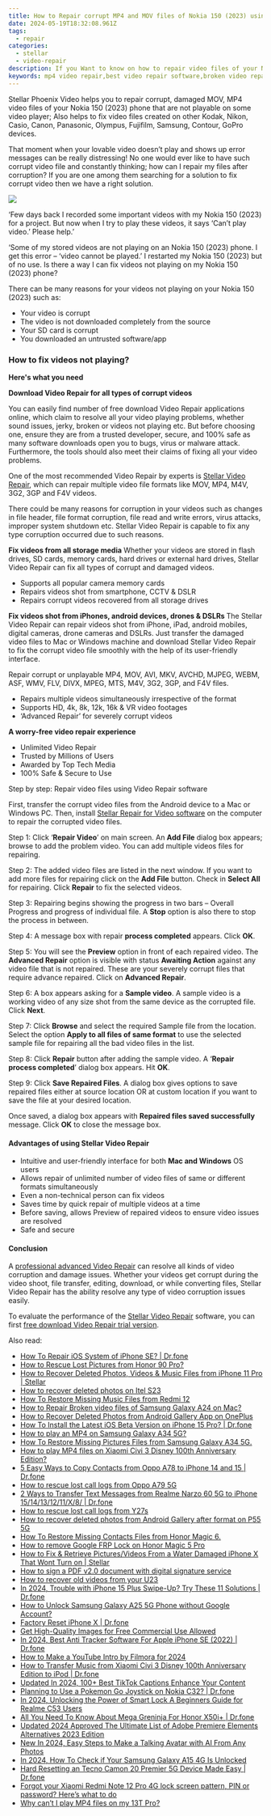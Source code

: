 ```yaml
---
title: How to Repair corrupt MP4 and MOV files of Nokia 150 (2023) using Video Repair Utility on Mac?
date: 2024-05-19T18:32:08.961Z
tags: 
  - repair
categories: 
  - stellar
  - video-repair
description: If you Want to know on how to repair video files of your Nokia 150 (2023) phone that are corrupted after various issues and shows different error messages? Then, read this article to learn techniques for fixing corrupt video files using Stellar Video Repair.
keywords: mp4 video repair,best video repair software,broken video repair,mov video repair,free mp4 video repair software,mp4 repair
---
```


<div class="atpl-content atpl-for-stellar-video-repair mobile-video-repair">

<div class="atpl-post-description-part-1">
<div class="tpl-content-sub-paragraph-content">
  <p>
Stellar Phoenix Video helps you to repair corrupt, damaged MOV, MP4 video files of your Nokia 150 (2023) phone that are not playable on some video player; Also helps to fix video files created on other Kodak, Nikon, Casio, Canon, Panasonic, Olympus, Fujifilm, Samsung, Contour, GoPro devices.

That moment when your lovable video doesn’t play and shows up error messages can be really distressing! No one would ever like to have such corrupt video file and constantly thinking; how can I repair my files after corruption? If you are one among them searching for a solution to fix corrupt video then we have a right solution.
  </p>
</div>
</div>

<img src="https://img0mobiles.techidaily.com/images/best-assets/devices/nokia/nokia-150-(2023)/3.jpg" class="atpl-imgstyle"/>

<div class="atpl-post-description-part-2">
<div class="tpl-content-sub-paragraph-question">
<p>
 ‘Few days back I recorded some important videos with my Nokia 150 (2023) for a project. But now when I try to play these videos, it says ‘Can’t play video.’ Please help.’
</p>
</div>

<div class="tpl-content-sub-paragraph-question">
<p>
‘Some of my stored videos are not playing on an Nokia 150 (2023) phone. I get this error – ‘video cannot be played.’ I restarted my Nokia 150 (2023) but of no use. Is there a way I can fix videos not playing on my Nokia 150 (2023) phone?
</p>
</div>

<div class="tpl-content-sub-paragraph-content">
<p>
There can be many reasons for your videos not playing on your Nokia 150 (2023) such as:
<ul>
  <li>Your video is corrupt</li>
  <li>The video is not downloaded completely from the source</li>
  <li>Your SD card is corrupt</li>
  <li>You downloaded an untrusted software/app</li>
</ul>
</p>
</div>

<h3>How to fix videos not playing?</h3>
</div>

<strong>Here's what you need</strong>
<div class="tpl-content-sub-paragraph-content">

<strong>Download Video Repair for all types of corrupt videos</strong>
<p>
You can easily find number of free download Video Repair applications online, which claim to resolve all your video playing problems, whether sound issues, jerky, broken or videos not playing etc. But before choosing one, ensure they are from a trusted developer, secure, and 100% safe as many software downloads open you to bugs, virus or malware attack. Furthermore, the tools should also meet their claims of fixing all your video problems.

One of the most recommended Video Repair by experts is <a href="https://tools.techidaily.com/stellar-video-repair/" >Stellar Video Repair</a>, which can repair multiple video file formats like MOV, MP4, M4V, 3G2, 3GP and F4V videos.

There could be many reasons for corruption in your videos such as changes in file header, file format corruption, file read and write errors, virus attacks, improper system shutdown etc. Stellar Video Repair is capable to fix any type corruption occurred due to such reasons.

</p>
</div>



<div class="tpl-content-sub-paragraph-content">
<p>
<strong>Fix videos from all storage media</strong>
Whether your videos are stored in flash drives, SD cards, memory cards, hard drives or external hard drives, Stellar Video Repair can fix all types of corrupt and damaged videos.


- Supports all popular camera memory cards
- Repairs videos shot from smartphone, CCTV & DSLR
- Repairs corrupt videos recovered from all storage drives


<strong>Fix videos shot from iPhones, android devices, drones & DSLRs </strong>
The Stellar Video Repair can repair videos shot from iPhone, iPad, android mobiles, digital cameras, drone cameras and DSLRs. Just transfer the damaged video files to Mac or Windows machine and download Stellar Video Repair to fix the corrupt video file smoothly with the help of its user-friendly interface.


Repair corrupt or unplayable MP4, MOV, AVI, MKV, AVCHD, MJPEG, WEBM, ASF, WMV, FLV, DIVX, MPEG, MTS, M4V, 3G2, 3GP, and F4V files.

- Repairs multiple videos simultaneously irrespective of the format
- Supports HD, 4k, 8k, 12k, 16k & VR video footages
- ‘Advanced Repair’ for severely corrupt videos

**A worry-free video repair experience**

- Unlimited Video Repair
- Trusted by Millions of Users
- Awarded by Top Tech Media
- 100% Safe & Secure to Use


</p>
</div>

<div class="atpl-step-part-style">Step by step: Repair video files using Video Repair software</div>

First, transfer the corrupt video files from the Android device to a Mac or Windows PC. Then, install <a href="https://tools.techidaily.com/stellar-video-repair/" >Stellar Repair for Video software</a> on the computer to repair the corrupted video files.

<span class="atpl-stepstyle-a"><span>Step 1: </span></span> Click ‘<strong>Repair Video</strong>’ on main screen. An <strong>Add File</strong> dialog box appears; browse to add the problem video. You can add multiple videos files for repairing.
<img src="https://tools.techidaily.com/images/apps/stellar/stellar-repair-for-video/solutions/common/main-screen.jpg"  alt="" />

<span class="atpl-stepstyle-a"><span>Step 2: </span></span> The added video files are listed in the next window. If you want to add more files for repairing click on the <strong>Add File</strong> button. Check in <strong>Select All</strong> for repairing. Click <strong>Repair</strong> to fix the selected videos.
<img src="https://tools.techidaily.com/images/apps/stellar/stellar-repair-for-video/solutions/common/video-file-listed.jpg"  alt="" />

<span class="atpl-stepstyle-a"><span>Step 3: </span></span> Repairing begins showing the progress in two bars – Overall Progress and progress of individual file. A <strong>Stop</strong> option is also there to stop the process in between.
<img src="https://tools.techidaily.com/images/apps/stellar/stellar-repair-for-video/solutions/common/video-file-fixing.jpg"  alt="" />

<span class="atpl-stepstyle-a"><span>Step 4: </span></span> A message box with repair <strong>process completed</strong> appears. Click <strong>OK</strong>.
<img src="https://tools.techidaily.com/images/apps/stellar/stellar-repair-for-video/solutions/common/repair-process-completed.jpg"  alt="" />

<span class="atpl-stepstyle-a"><span>Step 5: </span></span> You will see the <strong>Preview</strong> option in front of each repaired video. The <strong>Advanced Repair</strong> option is visible with status <strong>Awaiting Action</strong> against any video file that is not repaired. These are your severely corrupt files that require advance repaired. Click on <strong>Advanced Repair</strong>.
<img src="https://tools.techidaily.com/images/apps/stellar/stellar-repair-for-video/solutions/common/advanced-repair-screen.png"  alt="" />

<span class="atpl-stepstyle-a"><span>Step 6: </span></span> A box appears asking for a <strong>Sample video</strong>. A sample video is a working video of any size shot from the same device as the corrupted file. Click <strong>Next</strong>.
<img src="https://tools.techidaily.com/images/apps/stellar/stellar-repair-for-video/solutions/common/sample-video.jpg"  alt="" />

<span class="atpl-stepstyle-a"><span>Step 7: </span></span> Click <strong>Browse</strong> and select the required Sample file from the location. Select the option <strong>Apply to all files of same format</strong> to use the selected sample file for repairing all the bad video files in the list.
<img src="https://tools.techidaily.com/images/apps/stellar/stellar-repair-for-video/solutions/common/add-sample-video.png"  alt="" />

<span class="atpl-stepstyle-a"><span>Step 8: </span></span> Click <strong>Repair</strong> button after adding the sample video. A ‘<strong>Repair process completed</strong>’ dialog box appears. Hit <strong>OK</strong>.
<img src="https://tools.techidaily.com/images/apps/stellar/stellar-repair-for-video/solutions/common/video-file-repaired-success.png"  alt="" />

<span class="atpl-stepstyle-a"><span>Step 9: </span></span> Click <strong>Save Repaired Files</strong>. A dialog box gives options to save repaired files either at source location OR at custom location if you want to save the file at your desired location.
<img src="https://tools.techidaily.com/images/apps/stellar/stellar-repair-for-video/solutions/common/save-repaired-files.jpg"  alt="" />

Once saved, a dialog box appears with <strong>Repaired files saved successfully</strong> message. Click <strong>OK</strong> to close the message box.


<h4>Advantages of using Stellar Video Repair</h4>
<ul>
  <li>Intuitive and user-friendly interface for both <strong>Mac and Windows</strong> OS users</li>
  <li>Allows repair of unlimited number of video files of same or different formats simultaneously</li>
  <li>Even a non-technical person can fix videos</li>
  <li>Saves time by quick repair of multiple videos at a time</li>
  <li>Before saving, allows Preview of repaired videos to ensure video issues are resolved</li>
  <li>Safe and secure</li>
</ul>

<h4>Conclusion</h4>

A <a href="https://tools.techidaily.com/stellar-video-repair/" >professional advanced Video Repair</a> can resolve all kinds of video corruption and damage issues. Whether your videos get corrupt during the video shoot, file transfer, editing, download, or while converting files, Stellar Video Repair has the ability resolve any type of video corruption issues easily.

To evaluate the performance of the <a href="https://tools.techidaily.com/stellar-video-repair/" >Stellar Video Repair</a> software, you can first <a href="https://tools.techidaily.com/stellar-video-repair/" >free download Video Repair trial version</a>.



<ins class="adsbygoogle"
     style="display:block"
     data-ad-client="ca-pub-7571918770474297"
     data-ad-slot="8358498916"
     data-ad-format="auto"
     data-full-width-responsive="true"></ins>
     
</div>
<ins class="adsbygoogle"
    style="display:block"
    data-ad-format="autorelaxed"
    data-ad-client="ca-pub-7571918770474297"
    data-ad-slot="1223367746"></ins>

<span class="atpl-alsoreadstyle">Also read:</span>
<div><ul>
<li><a href="https://blog-min.techidaily.com/how-to-repair-ios-system-of-iphone-se-drfone-by-drfone-ios-system-repair-ios-system-repair/"><u>How To Repair iOS System of iPhone SE? | Dr.fone</u></a></li>
<li><a href="https://blog-min.techidaily.com/how-to-rescue-lost-pictures-from-honor-90-pro-by-fonelab-android-recover-pictures/"><u>How to Rescue Lost Pictures from Honor 90 Pro?</u></a></li>
<li><a href="https://blog-min.techidaily.com/how-to-recover-deleted-photos-videos-and-music-files-from-iphone-11-pro-stellar-by-stellar-data-recovery-ios-iphone-data-recovery/"><u>How to Recover Deleted Photos, Videos & Music Files from iPhone 11 Pro | Stellar</u></a></li>
<li><a href="https://blog-min.techidaily.com/how-to-recover-deleted-photos-on-itel-s23-by-stellar-photo-recovery-android-mobile-photo-recover/"><u>How to recover deleted photos on Itel S23</u></a></li>
<li><a href="https://blog-min.techidaily.com/how-to-restore-missing-music-files-from-redmi-12-by-fonelab-android-recover-music/"><u>How To  Restore Missing Music Files from Redmi 12</u></a></li>
<li><a href="https://blog-min.techidaily.com/how-to-repair-broken-video-files-of-samsung-galaxy-a24-on-mac-by-stellar-video-repair-mobile-video-repair/"><u>How to Repair Broken video files of Samsung Galaxy A24 on Mac?</u></a></li>
<li><a href="https://blog-min.techidaily.com/how-to-recover-deleted-photos-from-android-gallery-app-on-oneplus-by-stellar-photo-recovery-android-mobile-photo-recover/"><u>How to Recover Deleted Photos from Android Gallery App on OnePlus</u></a></li>
<li><a href="https://blog-min.techidaily.com/how-to-install-the-latest-ios-beta-version-on-iphone-15-pro-drfone-by-drfone-ios-system-repair-ios-system-repair/"><u>How To Install the Latest iOS Beta Version on iPhone 15 Pro? | Dr.fone</u></a></li>
<li><a href="https://blog-min.techidaily.com/how-to-play-an-mp4-on-samsung-galaxy-a34-5g-by-aiseesoft-video-converter-play-mp4-on-android/"><u>How to play an MP4 on Samsung Galaxy A34 5G?</u></a></li>
<li><a href="https://blog-min.techidaily.com/how-to-restore-missing-pictures-files-from-samsung-galaxy-a34-5g-by-fonelab-android-recover-pictures/"><u>How To  Restore Missing Pictures Files from Samsung Galaxy A34 5G.</u></a></li>
<li><a href="https://blog-min.techidaily.com/how-to-play-mp4-files-on-xiaomi-civi-3-disney-100th-anniversary-edition-by-aiseesoft-video-converter-play-mp4-on-android/"><u>How to play MP4 files on Xiaomi Civi 3 Disney 100th Anniversary Edition?</u></a></li>
<li><a href="https://blog-min.techidaily.com/5-easy-ways-to-copy-contacts-from-oppo-a78-to-iphone-14-and-15-drfone-by-drfone-transfer-from-android-transfer-from-android/"><u>5 Easy Ways to Copy Contacts from Oppo A78 to iPhone 14 and 15 | Dr.fone</u></a></li>
<li><a href="https://blog-min.techidaily.com/how-to-rescue-lost-call-logs-from-oppo-a79-5g-by-fonelab-android-recover-call-logs/"><u>How to rescue lost call logs from Oppo A79 5G</u></a></li>
<li><a href="https://blog-min.techidaily.com/2-ways-to-transfer-text-messages-from-realme-narzo-60-5g-to-iphone-1514131211x8-drfone-by-drfone-transfer-from-android-transfer-from-android/"><u>2 Ways to Transfer Text Messages from Realme Narzo 60 5G to iPhone 15/14/13/12/11/X/8/ | Dr.fone</u></a></li>
<li><a href="https://blog-min.techidaily.com/how-to-rescue-lost-call-logs-from-y27s-by-fonelab-android-recover-call-logs/"><u>How to rescue lost call logs from Y27s</u></a></li>
<li><a href="https://blog-min.techidaily.com/how-to-recover-deleted-photos-from-android-gallery-after-format-on-p55-5g-by-stellar-photo-recovery-android-mobile-photo-recover/"><u>How to recover deleted photos from Android Gallery after format on P55 5G</u></a></li>
<li><a href="https://blog-min.techidaily.com/how-to-restore-missing-contacts-files-from-honor-magic-6-by-fonelab-android-recover-contacts/"><u>How To  Restore Missing Contacts Files from Honor Magic 6.</u></a></li>
<li><a href="https://blog-min.techidaily.com/how-to-remove-google-frp-lock-on-honor-magic-5-pro-by-drfone-android-unlock-remove-google-frp/"><u>How to remove Google FRP Lock on Honor Magic 5 Pro</u></a></li>
<li><a href="https://blog-min.techidaily.com/how-to-fix-and-retrieve-picturesvideos-from-a-water-damaged-iphone-x-that-wont-turn-on-stellar-by-stellar-data-recovery-ios-iphone-data-recovery/"><u>How to Fix & Retrieve Pictures/Videos From a Water Damaged iPhone X That Wont Turn on | Stellar</u></a></li>
<li><a href="https://blog-min.techidaily.com/how-to-sign-a-pdf-v20-document-with-digital-signature-service-by-ldigisigner-sign-a-pdf-sign-a-pdf/"><u>How to sign a PDF v2.0 document with digital signature service</u></a></li>
<li><a href="https://blog-min.techidaily.com/how-to-recover-old-videos-from-your-u23-by-fonelab-android-recover-video/"><u>How to recover old videos from your U23</u></a></li>
<li><a href="https://iphone-unlock.techidaily.com/in-2024-trouble-with-iphone-15-plus-swipe-up-try-these-11-solutions-drfone-by-drfone-ios/"><u>In 2024, Trouble with iPhone 15 Plus Swipe-Up? Try These 11 Solutions | Dr.fone</u></a></li>
<li><a href="https://android-unlock.techidaily.com/how-to-unlock-samsung-galaxy-a25-5g-phone-without-google-account-by-drfone-android/"><u>How to Unlock Samsung Galaxy A25 5G Phone without Google Account?</u></a></li>
<li><a href="https://phone-solutions.techidaily.com/factory-reset-iphone-x-drfone-by-drfone-ios-system-repair-ios-system-repair/"><u>Factory Reset iPhone X | Dr.fone</u></a></li>
<li><a href="https://ai-vdieo-software.techidaily.com/get-high-quality-images-for-free-commercial-use-allowed/"><u>Get High-Quality Images for Free Commercial Use Allowed</u></a></li>
<li><a href="https://ios-location-track.techidaily.com/in-2024-best-anti-tracker-software-for-apple-iphone-se-2022-drfone-by-drfone-virtual-ios/"><u>In 2024, Best Anti Tracker Software For Apple iPhone SE (2022) | Dr.fone</u></a></li>
<li><a href="https://ai-editing-video.techidaily.com/how-to-make-a-youtube-intro-by-filmora-for-2024/"><u>How to Make a YouTube Intro by Filmora for 2024</u></a></li>
<li><a href="https://android-transfer.techidaily.com/how-to-transfer-music-from-xiaomi-civi-3-disney-100th-anniversary-edition-to-ipod-drfone-by-drfone-transfer-from-android-transfer-from-android/"><u>How to Transfer Music from Xiaomi Civi 3 Disney 100th Anniversary Edition to iPod | Dr.fone</u></a></li>
<li><a href="https://ai-editing-video.techidaily.com/updated-in-2024-100plus-best-tiktok-captions-enhance-your-content/"><u>Updated In 2024, 100+ Best TikTok Captions Enhance Your Content</u></a></li>
<li><a href="https://android-pokemon-go.techidaily.com/planning-to-use-a-pokemon-go-joystick-on-nokia-c32-drfone-by-drfone-virtual-android/"><u>Planning to Use a Pokemon Go Joystick on Nokia C32? | Dr.fone</u></a></li>
<li><a href="https://easy-unlock-android.techidaily.com/in-2024-unlocking-the-power-of-smart-lock-a-beginners-guide-for-realme-c53-users-by-drfone-android/"><u>In 2024, Unlocking the Power of Smart Lock A Beginners Guide for Realme C53 Users</u></a></li>
<li><a href="https://pokemon-go-android.techidaily.com/all-you-need-to-know-about-mega-greninja-for-honor-x50iplus-drfone-by-drfone-virtual-android/"><u>All You Need To Know About Mega Greninja For Honor X50i+ | Dr.fone</u></a></li>
<li><a href="https://ai-video-apps.techidaily.com/updated-2024-approved-the-ultimate-list-of-adobe-premiere-elements-alternatives-2023-edition/"><u>Updated 2024 Approved The Ultimate List of Adobe Premiere Elements Alternatives 2023 Edition</u></a></li>
<li><a href="https://ai-voice-clone.techidaily.com/new-in-2024-easy-steps-to-make-a-talking-avatar-with-ai-from-any-photos/"><u>New In 2024, Easy Steps to Make a Talking Avatar with AI From Any Photos</u></a></li>
<li><a href="https://sim-unlock.techidaily.com/in-2024-how-to-check-if-your-samsung-galaxy-a15-4g-is-unlocked-by-drfone-android/"><u>In 2024, How To Check if Your Samsung Galaxy A15 4G Is Unlocked</u></a></li>
<li><a href="https://techidaily.com/hard-resetting-an-tecno-camon-20-premier-5g-device-made-easy-drfone-by-drfone-reset-android-reset-android/"><u>Hard Resetting an Tecno Camon 20 Premier 5G Device Made Easy | Dr.fone</u></a></li>
<li><a href="https://phone-solutions.techidaily.com/forgot-your-xiaomi-redmi-note-12-pro-4g-lock-screen-pattern-pin-or-password-here-s-what-to-do-by-drfone-android-unlock-android-unlock/"><u>Forgot your Xiaomi Redmi Note 12 Pro 4G lock screen pattern, PIN or password? Here’s what to do</u></a></li>
<li><a href="https://techidaily.com/why-can-t-i-play-mp4-files-on-my-13t-pro-by-aiseesoft-video-converter-play-mp4-on-android/"><u>Why can’t I play MP4 files on my 13T Pro?</u></a></li>
</ul></div>


